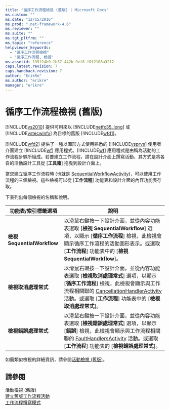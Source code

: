 ```yaml
---
title: "循序工作流程檢視 (舊版) | Microsoft Docs"
ms.custom: ""
ms.date: "12/15/2016"
ms.prod: ".net-framework-4.6"
ms.reviewer: ""
ms.suite: ""
ms.tgt_pltfrm: ""
ms.topic: "reference"
helpviewer_keywords: 
  - "循序工作流程檢視"
  - "循序工作流程, 檢視"
ms.assetid: 135f24b9-1b37-442b-9ef8-f0f2108a3212
caps.latest.revision: 7
caps.handback.revision: 7
author: "ErikRe"
ms.author: "erikre"
manager: "erikre"
---
```

# 循序工作流程檢視 (舊版)
[!INCLUDE[vs2010](../modeling/includes/vs2010_md.md)] 提供可用來以 [!INCLUDE[netfx35_long](../workflow-designer/includes/netfx35_long_md.md)] 或 [!INCLUDE[vstecwinfx](../workflow-designer/includes/vstecwinfx_md.md)] 為目標的舊版 [!INCLUDE[wfd1](../workflow-designer/includes/wfd1_md.md)]。  
  
 [!INCLUDE[wfd2](../workflow-designer/includes/wfd2_md.md)] 提供了一種以圖形方式使用熟悉的 [!INCLUDE[vsprvs](../code-quality/includes/vsprvs_md.md)] 使用者介面建立 [!INCLUDE[wf](../workflow-designer/includes/wf_md.md)] 應用程式。[!INCLUDE[wf](../workflow-designer/includes/wf_md.md)] 應用程式是由稱為活動的工作流程步驟所組成。若要建立工作流程，請在設計介面上撰寫活動，其方式是將各自的活動設計工具從 \[**工具箱**\] 拖曳到設計介面上。  
  
 當您建立循序工作流程時 \(也就是 [SequentialWorkflowActivity](http://go.microsoft.com/fwlink?LinkID=65040)\)，可以使用工作流程的三個檢視。這些檢視可以從 \[**工作流程**\] 功能表和設計介面的內容功能表存取。  
  
 下表列出每個檢視的名稱和說明。  
  
|功能表\/索引標籤選項|說明|  
|-----------------|--------|  
|**檢視 SequentialWorkflow**|以滑鼠右鍵按一下設計介面，並從內容功能表選取 \[**檢視 SequentialWorkflow**\] 選項，以顯示 \[**循序工作流程**\] 檢視，此檢視會顯示循序工作流程的活動圖形表示。或選取 \[**工作流程**\] 功能表中的 \[**檢視 SequentialWorkflow**\]。|  
|**檢視取消處理常式**|以滑鼠右鍵按一下設計介面，並從內容功能表選取 \[**檢視取消處理常式**\] 選項，以顯示 \[**循序工作流程**\] 檢視，此檢視會顯示與工作流程相關聯的 [CancellationHandlerActivity](http://go.microsoft.com/fwlink?LinkID=65050) 活動。或選取 \[**工作流程**\] 功能表中的 \[**檢視取消處理常式**\]。|  
|**檢視錯誤處理常式**|以滑鼠右鍵按一下設計介面，並從內容功能表選取 \[**檢視錯誤處理常式**\] 選項，以顯示 \[**錯誤**\] 檢視，此檢視會顯示與工作流程相關聯的 [FaultHandlersActivity](http://go.microsoft.com/fwlink?LinkID=65055) 活動。或選取 \[**工作流程**\] 功能表的 \[**檢視錯誤處理常式**\]。|  
  
 如需類似檢視的詳細資訊，請參閱[活動檢視 \(舊版\)](../workflow-designer/activity-views-legacy.md)。  
  
## 請參閱  
 [活動檢視 \(舊版\)](../workflow-designer/activity-views-legacy.md)   
 [建立舊版工作流程活動](../workflow-designer/creating-legacy-workflow-projects.md)   
 [工作流程撰寫模式](http://go.microsoft.com/fwlink?LinkID=65014)